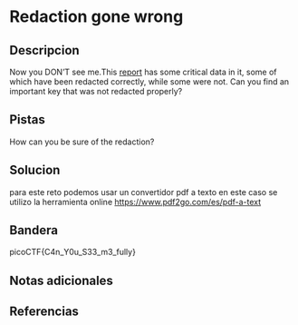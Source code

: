 # Redaction gone wrong


## Descripcion
Now you DON’T see me.This [report](https://artifacts.picoctf.net/c/84/Financial_Report_for_ABC_Labs.pdf) has some critical data in it, some of which have been redacted correctly, while some were not. Can you find an important key that was not redacted properly?
## Pistas
How can you be sure of the redaction?

## Solucion
para este reto podemos usar un convertidor pdf a texto en este caso se utilizo la herramienta online https://www.pdf2go.com/es/pdf-a-text
## Bandera
picoCTF{C4n_Y0u_S33_m3_fully}
## Notas adicionales


## Referencias
